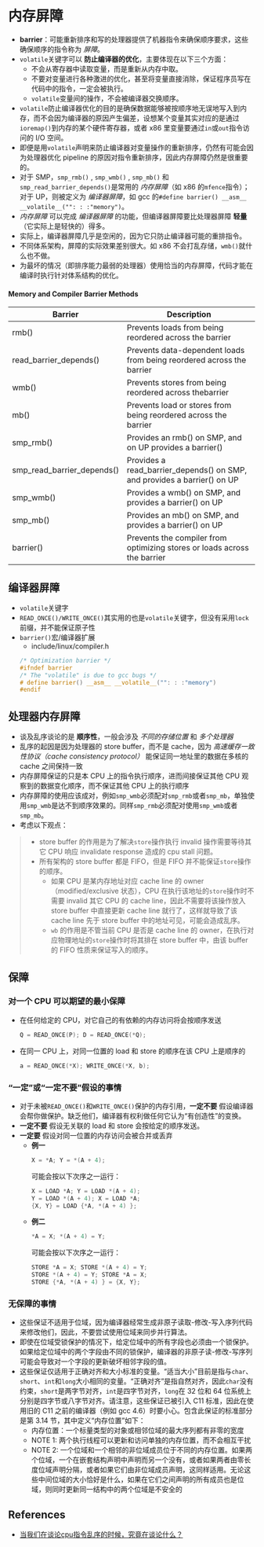 # 内存屏障

* **barrier**：可能重新排序和写的处理器提供了机器指令来确保顺序要求，这些确保顺序的指令称为 *屏障*。
* `volatile`关键字可以 **防止编译器的优化**，主要体现在以下三个方面：
  * 不会从寄存器中读取变量，而是重新从内存中取。
  * 不要对变量进行各种激进的优化，甚至将变量直接消除，保证程序员写在代码中的指令，一定会被执行。
  * `volatile`变量间的操作，不会被编译器交换顺序。
* `volatile`防止编译器优化的目的是确保数据能够被按顺序地无误地写入到内存，而不会因为编译器的原因产生偏差，设想某个变量其实对应的是通过`ioremap()`到内存的某个硬件寄存器，或者 x86 里变量要通过`in`或`out`指令访问的 I/O 空间。
* 即便是用`volatile`声明来防止编译器对变量操作的重新排序，仍然有可能会因为处理器优化 pipeline 的原因对指令重新排序，因此内存屏障仍然是很重要的。
* 对于 SMP，`smp_rmb()` , `smp_wmb()` , `smp_mb()` 和 `smp_read_barrier_depends()`是常用的 *内存屏障*（如 x86 的`mfence`指令）；对于 UP，则被定义为 *编译器屏障*，如 gcc 的`#define barrier() __asm__ __volatile__("": : :"memory")`。
* *内存屏障* 可以完成 *编译器屏障* 的功能，但编译器屏障要比处理器屏障 **轻量**（它实际上是轻快的）得多。
* 实际上，编译器屏障几乎是空闲的，因为它只防止编译器可能的重排指令。
* 不同体系架构，屏障的实际效果差别很大。如 x86 不会打乱存储，`wmb()`就什么也不做。
* 为最坏的情况（即排序能力最弱的处理器）使用恰当的内存屏障，代码才能在编译时执行针对体系结构的优化。

#### Memory and Compiler Barrier Methods

Barrier | Description
---|---
rmb() | Prevents loads from being reordered across the barrier
read_barrier_depends() | Prevents data-dependent loads from being reordered across the barrier
wmb() | Prevents stores from being reordered across thebarrier
mb() | Prevents load or stores from being reordered across the barrier
smp_rmb() | Provides an rmb() on SMP, and on UP provides a barrier()
smp_read_barrier_depends() | Provides a read_barrier_depends() on SMP, and provides a barrier() on UP
smp_wmb() | Provides a wmb() on SMP, and provides a barrier() on UP
smp_mb() | Provides an mb() on SMP, and provides a barrier() on UP
barrier() | Prevents the compiler from optimizing stores or loads across the barrier

## 编译器屏障
* `volatile`关键字
* `READ_ONCE()/WRITE_ONCE()`其实用的也是`volatile`关键字，但没有采用`lock`前缀，并不能保证原子性
* `barrier()`宏/编译器扩展
  * include/linux/compiler.h
  ```c
  /* Optimization barrier */
  #ifndef barrier
  /* The "volatile" is due to gcc bugs */
  # define barrier() __asm__ __volatile__("": : :"memory")
  #endif
  ```

## 处理器内存屏障
* 谈及乱序谈论的是 **顺序性**，一般会涉及 *不同的存储位置* 和 *多个处理器*
* 乱序的起因是因为处理器的 store buffer，而不是 cache，因为 *高速缓存一致性协议（cache consistency protocol）* 能保证同一地址里的数据在多核的 cache 之间保持一致
* 内存屏障保证的只是本 CPU 上的指令执行顺序，进而间接保证其他 CPU 观察到的数据变化顺序，而不保证其他 CPU 上的执行顺序
* 内存屏障的使用应该成对，例如`smp_wmb`必须配对`smp_rmb`或者`smp_mb`，单独使用`smp_wmb`是达不到顺序效果的。同样`smp_rmb`必须配对使用`smp_wmb`或者`smp_mb`。
* 考虑以下观点：

> * store buffer 的作用是为了解决`store`操作执行 invalid 操作需要等待其它 CPU 响应 invalidate response 造成的 cpu stall 问题。
> * 所有架构的 store buffer 都是 FIFO，但是 FIFO 并不能保证`store`操作的顺序。
>   * 如果 CPU 是某内存地址对应 cache line 的 owner（modified/exclusive 状态），CPU 在执行该地址的`store`操作时不需要 invalid 其它 CPU 的 cache line，因此不需要将该操作放入 store buffer 中直接更新 cache line 就行了，这样就导致了该 cache line 先于 store buffer 中的地址可见，可能会造成乱序。
>   * `wb` 的作用是不管当前 CPU 是否是 cache line 的 owner，在执行对应物理地址的`store`操作时将其排在 store buffer 中，由该 buffer 的 FIFO 性质来保证写入的顺序。

## 保障
### 对一个 CPU 可以期望的最小保障
* 在任何给定的 CPU，对它自己的有依赖的内存访问将会按顺序发送
  ```c
  Q = READ_ONCE(P); D = READ_ONCE(*Q);
  ```
* 在同一 CPU 上，对同一位置的 load 和 store 的顺序在该 CPU 上是顺序的
  ```c
  a = READ_ONCE(*X); WRITE_ONCE(*X, b);
  ```
### “一定”或“一定不要”假设的事情
* 对于未被`READ_ONCE()`和`WRITE_ONCE()`保护的内存引用，**一定不要** 假设编译器会帮你做保护。缺乏他们，编译器有权利做任何它认为“有创造性”的变换。
* **一定不要** 假设无关联的 load 和 store 会按给定的顺序发送。
* **一定要** 假设对同一位置的内存访问会被合并或丢弃
  * **例一**
    ```c
    X = *A; Y = *(A + 4);
    ```
    可能会按以下次序之一运行：
    ```c
    X = LOAD *A; Y = LOAD *(A + 4);
    Y = LOAD *(A + 4); X = LOAD *A;
    {X, Y} = LOAD {*A, *(A + 4) };
    ```
  * **例二**
    ```c
    *A = X; *(A + 4) = Y;
    ```
    可能会按以下次序之一运行：
    ```c
    STORE *A = X; STORE *(A + 4) = Y;
    STORE *(A + 4) = Y; STORE *A = X;
    STORE {*A, *(A + 4) } = {X, Y};
    ```
### 无保障的事情
* 这些保证不适用于位域，因为编译器经常生成非原子读取-修改-写入序列代码来修改他们，因此，不要尝试使用位域来同步并行算法。 
* 即使在位域受锁保护的情况下，给定位域中的所有字段也必须由一个锁保护。如果给定位域中的两个字段由不同的锁保护，编译器的非原子读-修改-写序列可能会导致对一个字段的更新破坏相邻字段的值。
* 这些保证仅适用于正确对齐和大小标准的变量。“适当大小”目前是指与`char`、`short`、`int`和`long`大小相同的变量。“正确对齐”是指自然对齐，因此`char`没有约束，`short`是两字节对齐，`int`是四字节对齐，`long`在 32 位和 64 位系统上分别是四字节或八字节对齐。请注意，这些保证已被引入 C11 标准，因此在使用旧的 C11 之前的编译器（例如 gcc 4.6）时要小心。包含此保证的标准部分是第 3.14 节，其中定义“内存位置”如下：
  * 内存位置：一个标量类型的对象或相邻位域的最大序列都有非零的宽度
  * NOTE 1: 两个执行线程可以更新和访问单独的内存位置，而不会相互干扰
  * NOTE 2: 一个位域和一个相邻的非位域成员位于不同的内存位置。如果两个位域，一个在嵌套结构声明中声明而另一个没有，或者如果两者由零长度位域声明分隔，或者如果它们由非位域成员声明，这同样适用。无论这些中间位域的大小恰好是什么，如果在它们之间声明的所有成员也是位域，则同时更新同一结构中的两个位域是不安全的

## References
* [当我们在谈论cpu指令乱序的时候，究竟在谈论什么？](https://zhuanlan.zhihu.com/p/45808885)
